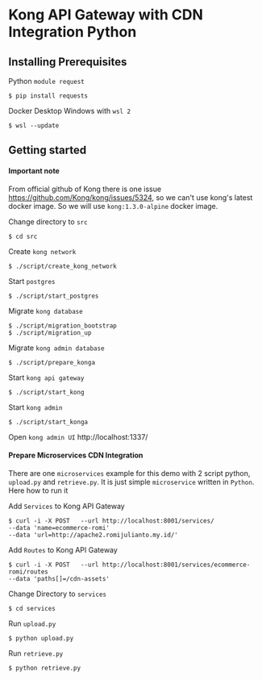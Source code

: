 # Kong API Gateway with CDN Integration Python

## Installing Prerequisites

Python `module request`
```shell
$ pip install requests
```
Docker Desktop Windows with `wsl 2`
```shell
$ wsl --update
```

## Getting started

#### Important note
From official github of Kong there is one issue https://github.com/Kong/kong/issues/5324, so we can't use kong's latest docker image. So we will use `kong:1.3.0-alpine` docker image.

Change directory to `src`
```shell
$ cd src
```
Create `kong network`
```shell
$ ./script/create_kong_network
```

Start `postgres`
```shell
$ ./script/start_postgres
```

Migrate `kong database`
```shell
$ ./script/migration_bootstrap
$ ./script/migration_up
```

Migrate `kong admin database`
```shell
$ ./script/prepare_konga
```

Start `kong api gateway`
```shell
$ ./script/start_kong
```

Start `kong admin`
```shell
$ ./script/start_konga
```

Open `kong admin UI` http://localhost:1337/

#### Prepare Microservices CDN Integration
There are one `microservices` example for this demo with 2 script python, `upload.py` and `retrieve.py`. It is just simple `microservice` written in `Python`. Here how to run it

Add `Services` to Kong API Gateway

```shell
$ curl -i -X POST   --url http://localhost:8001/services/   
--data 'name=ecommerce-romi'   
--data 'url=http://apache2.romijulianto.my.id/'
```

Add `Routes` to Kong API Gateway

```shell
$ curl -i -X POST   --url http://localhost:8001/services/ecommerce-romi/routes   
--data 'paths[]=/cdn-assets'
```

Change Directory to `services`

```shell
$ cd services
```
Run `upload.py`

```shell
$ python upload.py
```

Run `retrieve.py`
```shell
$ python retrieve.py
```
